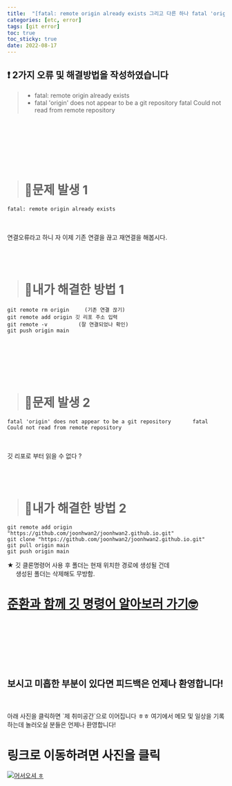 ```yaml
---
title:  "[fatal: remote origin already exists 그리고 다른 하나 fatal 'origin' does not appear to be a git repository       fatal Could not read from remote repository] 깃 푸시 오류"
categories: [etc, error] 
tags: [git error]
toc: true
toc_sticky: true
date: 2022-08-17
---
```


## ❗  2가지 오류 및 해결방법을 작성하였습니다
> * fatal: remote origin already exists 
> * fatal 'origin' does not appear to be a git repository       fatal Could not read from remote repository

<br>
<br>
<br>
<br>
<br>
<br>

> # 🚨문제 발생 1

```
fatal: remote origin already exists
```

<br>
<br>
연결오류라고 하니 자 이제 기존 연결을 끊고 재연결을 해봅시다.
<br>
<br>
<br>
<br>

> # 🔑내가 해결한 방법 1

```
git remote rm origin     (기존 연결 끊기)
git remote add origin 깃 리포 주소 입력
git remote -v          (잘 연결되었나 확인)
git push origin main
```


<br>
<br>
<br>
<br>
<br>

> # 🚨문제 발생 2

```
fatal 'origin' does not appear to be a git repository       fatal Could not read from remote repository
```

<br>
<br>
깃 리포로 부터 읽을 수 없다 ?
<br>
<br>
<br>
<br>

> # 🔑내가 해결한 방법 2

```
git remote add origin "https://github.com/joonhwan2/joonhwan2.github.io.git"
git clone "https://github.com/joonhwan2/joonhwan2.github.io.git"
git pull origin main
git push origin main
```

★ 깃 클론명령어 사용 후 폴더는 현재 위치한 경로에 생성될 건데\
&nbsp;&nbsp;&nbsp;&nbsp; 생성된 폴더는  삭제해도 무방함.




# [준환과 함께 깃 명령어 알아보러 가기🤓](https://joonhwan2.github.io/posts/git-add/)

<br>
<br>
<br>
<br>
<br>
<br>

## 보시고 미흡한 부분이 있다면 피드백은 언제나 환영합니다!

<br>
<br>
아래 사진을 클릭하면 `제 취미공간`으로 이어집니다 ㅎㅎ 여기에서 메모 및 일상을 기록하는데 놀러오실 분들은 언제나 환영합니다!

<br>

# 링크로 이동하려면 사진을 클릭 &nbsp;&nbsp;&nbsp;

[![어서오셔 ㅎ](https://encrypted-tbn0.gstatic.com/images?q=tbn:ANd9GcQk-zPB4TCuWRNJVIF0aWgniDPNJgUTdXmILg&usqp=CAU)](https://discord.gg/zkzk5xtm)